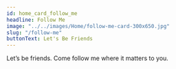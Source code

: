 ```yaml
---
id: home_card_follow_me
headline: Follow Me
image: "../../images/Home/follow-me-card-300x650.jpg"
slug: "/follow-me"
buttonText: Let's Be Friends
---
```


Let’s be friends. Come follow me where it matters to you.
